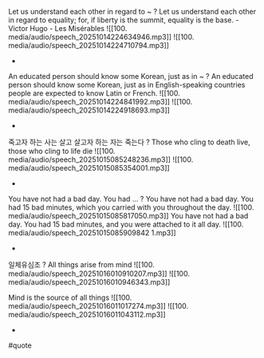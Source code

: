 Let us understand each other in regard to ~
?
Let us understand each other in regard to equality; for, if liberty is the summit, equality is the base. - Victor Hugo - Les Misérables
![[100. media/audio/speech_20251014224634946.mp3]] ![[100. media/audio/speech_20251014224710794.mp3]]
<!--SR:!2025-10-25,5,230-->
-

An educated person should know some Korean, just as in ~
?
An educated person should know some Korean, just as in English-speaking countries people are expected to know Latin or French.
![[100. media/audio/speech_20251014224841992.mp3]] ![[100. media/audio/speech_20251014224918693.mp3]]
<!--SR:!2025-10-27,9,250-->
-

죽고자 하는 사는 살고 살고자 하는 자는 죽는다
?
Those who cling to death live, those who cling to life die
![[100. media/audio/speech_20251015085248236.mp3]] ![[100. media/audio/speech_20251015085354001.mp3]]
<!--SR:!2025-10-27,9,250-->
-
You have not had a bad day. You had ...
?
You have not had a bad day. You had 15 bad minutes, which you carried with you throughout the day. ![[100. media/audio/speech_20251015085817050.mp3]]
You have not had a bad day. You had 15 bad minutes, and you were attached to it all day. ![[100. media/audio/speech_20251015085909842 1.mp3]]
<!--SR:!2025-10-27,9,250-->
-
일체유심조
?
All things arise from mind
![[100. media/audio/speech_20251016010910207.mp3]] ![[100. media/audio/speech_20251016010946343.mp3]]

Mind is the source of all things
![[100. media/audio/speech_20251016011017274.mp3]] ![[100. media/audio/speech_20251016011043112.mp3]]
<!--SR:!2025-10-28,9,250-->
-

#quote
